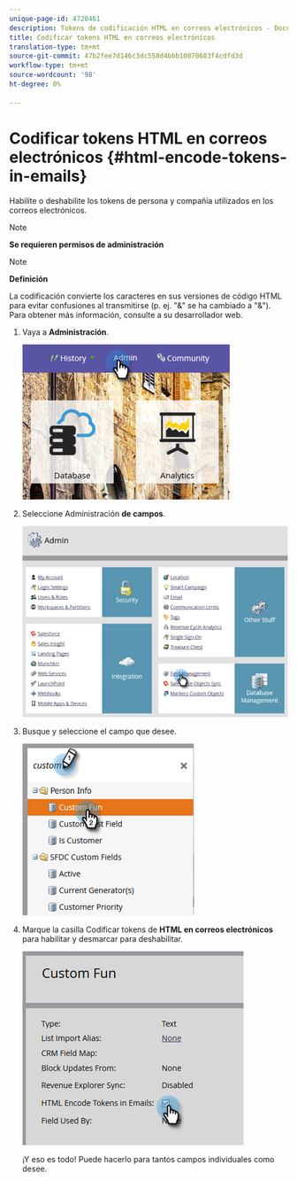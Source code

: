 ```yaml
---
unique-page-id: 4720461
description: Tokens de codificación HTML en correos electrónicos - Documentos de marketing - Documentación del producto
title: Codificar tokens HTML en correos electrónicos
translation-type: tm+mt
source-git-commit: 47b2fee7d146c3dc558d4bbb10070683f4cdfd3d
workflow-type: tm+mt
source-wordcount: '98'
ht-degree: 0%

---
```



# Codificar tokens HTML en correos electrónicos {#html-encode-tokens-in-emails}

Habilite o deshabilite los tokens de persona y compañía utilizados en los correos electrónicos.

>[!NOTE]
>
>**Se requieren permisos de administración**

>[!NOTE]
>
>**Definición**
>
>La codificación convierte los caracteres en sus versiones de código HTML para evitar confusiones al transmitirse (p. ej. &quot;&amp;&quot; se ha cambiado a &quot;&amp;&quot;). Para obtener más información, consulte a su desarrollador web.

1. Vaya a **Administración**.

   ![](assets/admin.png)

1. Seleccione Administración **de campos**.

   ![](assets/two-2.png)

1. Busque y seleccione el campo que desee.

   ![](assets/five.png)

1. Marque la casilla Codificar tokens de **HTML en correos electrónicos** para habilitar y desmarcar para deshabilitar.

   ![](assets/six.png)

   ¡Y eso es todo! Puede hacerlo para tantos campos individuales como desee.

